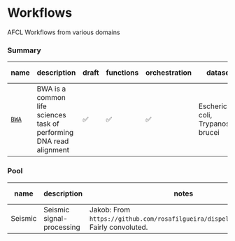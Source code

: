 # Workflows

AFCL Workflows from various domains

### Summary

name | description |  draft | functions | orchestration | datasets |validity checks | metrics 
--- | ---- | ----- | ----- | ---- | ---- | ---- | -----
[`BWA`](https://github.com/ApolloCEC/workflows/tree/master/BWA)  | BWA is a common life sciences task of performing DNA read alignment | ✅ | ✅ | ✅ | Escherichia coli, Trypanosoma brucei |  | 

### Pool

name | description | notes | expected t
---- | ---- | ---- | -----
Seismic | Seismic signal-processing | Jakob: From `https://github.com/rosafilgueira/dispel4py_workflows`. Fairly convoluted. | 1.5 weeks